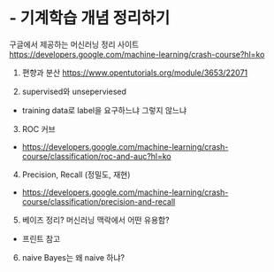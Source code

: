 # - 기계학습 개념 정리하기

구글에서 제공하는 머신러닝 정리 사이트
https://developers.google.com/machine-learning/crash-course?hl=ko

1. 편향과 분산
https://www.opentutorials.org/module/3653/22071

2. supervised와 unseperviesed
- training data로 label을 요구하느냐 그렇지 않느냐

3. ROC 커브
- https://developers.google.com/machine-learning/crash-course/classification/roc-and-auc?hl=ko

4. Precision, Recall (정밀도, 재현)
- https://developers.google.com/machine-learning/crash-course/classification/precision-and-recall

5. 베이즈 정리? 머신러닝 맥락에서 어떤 유용함?
- 프린트 참고

6. naive Bayes는 왜 naive 하냐?
